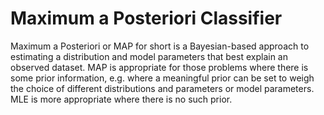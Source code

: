 # Maximum a Posteriori Classifier

Maximum a Posteriori or MAP for short is a Bayesian-based approach to estimating a distribution and model parameters that best explain an observed dataset. MAP is appropriate for those problems where there is some prior information, e.g. where a meaningful prior can be set to weigh the choice of different distributions and parameters or model parameters. MLE is more appropriate where there is no such prior.
